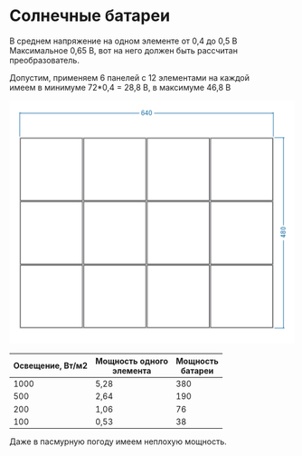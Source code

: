 # Солнечные батареи

В среднем напряжение на одном элементе от 0,4 до 0,5 В  
Максимальное 0,65 В, вот на него должен быть рассчитан преобразователь.

Допустим, применяем 6 панелей с 12 элементами на каждой  
имеем в минимуме 72*0,4 = 28,8 В, в максимуме 46,8 В

![panel12.png](panel12.png)

| Освещение, Вт/м2 | Мощность одного<br>элемента | Мощность<br>батареи |
|------------------|-----------------------------|---------------------|
| 1000             | 5,28                        | 380                 |
| 500              | 2,64                        | 190                 |
| 200              | 1,06                        | 76                  |
| 100              | 0,53                        | 38                  |

Даже в пасмурную погоду имеем неплохую мощность.
